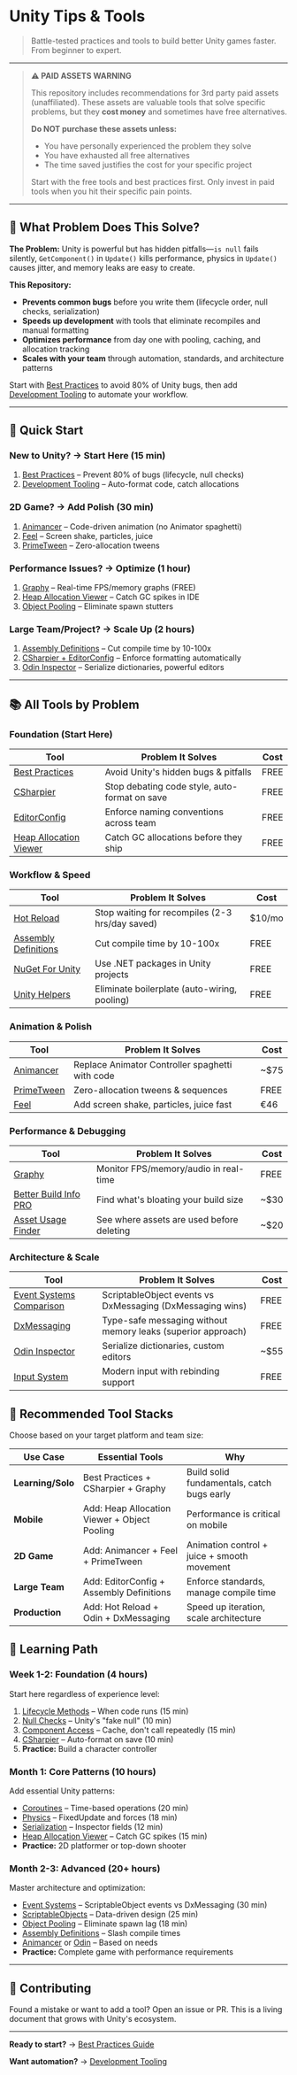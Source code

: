 # Unity Tips & Tools

> Battle-tested practices and tools to build better Unity games faster. From beginner to expert.

---

> **⚠️ PAID ASSETS WARNING**
>
> This repository includes recommendations for 3rd party paid assets (unaffiliated). These assets are valuable tools that solve specific problems, but they **cost money** and sometimes have free alternatives.
>
> **Do NOT purchase these assets unless:**
> - You have personally experienced the problem they solve
> - You have exhausted all free alternatives
> - The time saved justifies the cost for your specific project
>
> Start with the free tools and best practices first. Only invest in paid tools when you hit their specific pain points.

---

## 🎯 What Problem Does This Solve?

**The Problem:** Unity is powerful but has hidden pitfalls—`is null` fails silently,
`GetComponent()` in `Update()` kills performance, physics in `Update()` causes jitter, and memory
leaks are easy to create.

**This Repository:**

- **Prevents common bugs** before you write them (lifecycle order, null checks, serialization)
- **Speeds up development** with tools that eliminate recompiles and manual formatting
- **Optimizes performance** from day one with pooling, caching, and allocation tracking
- **Scales with your team** through automation, standards, and architecture patterns

Start with [Best Practices](./docs/best-practices/README.md) to avoid 80% of Unity bugs, then add
[Development Tooling](./docs/tooling/README.md) to automate your workflow.

---

## 🚀 Quick Start

### **New to Unity?** → Start Here (15 min)

1. [Best Practices](./docs/best-practices/README.md) – Prevent 80% of bugs (lifecycle, null checks)
2. [Development Tooling](./docs/tooling/README.md) – Auto-format code, catch allocations

### **2D Game?** → Add Polish (30 min)

1. [Animancer](./docs/animancer/README.md) – Code-driven animation (no Animator spaghetti)
2. [Feel](./docs/feel/README.md) – Screen shake, particles, juice
3. [PrimeTween](./docs/primetween/README.md) – Zero-allocation tweens

### **Performance Issues?** → Optimize (1 hour)

1. [Graphy](./docs/graphy/README.md) – Real-time FPS/memory graphs (FREE)
2. [Heap Allocation Viewer](./docs/tooling/04-heap-allocation-viewer.md) – Catch GC spikes in IDE
3. [Object Pooling](./docs/best-practices/09-object-pooling.md) – Eliminate spawn stutters

### **Large Team/Project?** → Scale Up (2 hours)

1. [Assembly Definitions](./docs/assembly-definitions/README.md) – Cut compile time by 10-100x
2. [CSharpier + EditorConfig](./docs/tooling/README.md) – Enforce formatting automatically
3. [Odin Inspector](./docs/odin/README.md) – Serialize dictionaries, powerful editors

---

## 📚 All Tools by Problem

### **Foundation** (Start Here)

| Tool                                                                  | Problem It Solves                             | Cost |
| --------------------------------------------------------------------- | --------------------------------------------- | ---- |
| [Best Practices](./docs/best-practices/README.md)                     | Avoid Unity's hidden bugs & pitfalls          | FREE |
| [CSharpier](./docs/tooling/01-csharpier.md)                           | Stop debating code style, auto-format on save | FREE |
| [EditorConfig](./docs/tooling/02-editorconfig.md)                     | Enforce naming conventions across team        | FREE |
| [Heap Allocation Viewer](./docs/tooling/04-heap-allocation-viewer.md) | Catch GC allocations before they ship         | FREE |

### **Workflow & Speed**

| Tool                                                          | Problem It Solves                               | Cost   |
| ------------------------------------------------------------- | ----------------------------------------------- | ------ |
| [Hot Reload](./docs/hot-reload/README.md)                     | Stop waiting for recompiles (2-3 hrs/day saved) | $10/mo |
| [Assembly Definitions](./docs/assembly-definitions/README.md) | Cut compile time by 10-100x                     | FREE   |
| [NuGet For Unity](./docs/tooling/03-nuget-for-unity.md)       | Use .NET packages in Unity projects             | FREE   |
| [Unity Helpers](./docs/unity-helpers/README.md)               | Eliminate boilerplate (auto-wiring, pooling)    | FREE   |

### **Animation & Polish**

| Tool                                      | Problem It Solves                               | Cost |
| ----------------------------------------- | ----------------------------------------------- | ---- |
| [Animancer](./docs/animancer/README.md)   | Replace Animator Controller spaghetti with code | ~$75 |
| [PrimeTween](./docs/primetween/README.md) | Zero-allocation tweens & sequences              | FREE |
| [Feel](./docs/feel/README.md)             | Add screen shake, particles, juice fast         | €46  |

### **Performance & Debugging**

| Tool                                                        | Problem It Solves                         | Cost |
| ----------------------------------------------------------- | ----------------------------------------- | ---- |
| [Graphy](./docs/graphy/README.md)                           | Monitor FPS/memory/audio in real-time     | FREE |
| [Better Build Info PRO](./docs/better-build-info/README.md) | Find what's bloating your build size      | ~$30 |
| [Asset Usage Finder](./docs/asset-usage-finder/README.md)   | See where assets are used before deleting | ~$20 |

### **Architecture & Scale**

| Tool                                                                  | Problem It Solves                                            | Cost |
| --------------------------------------------------------------------- | ------------------------------------------------------------ | ---- |
| [Event Systems Comparison](./docs/best-practices/19-event-systems.md) | ScriptableObject events vs DxMessaging (DxMessaging wins)    | FREE |
| [DxMessaging](./docs/dxmessaging/README.md)                           | Type-safe messaging without memory leaks (superior approach) | FREE |
| [Odin Inspector](./docs/odin/README.md)                               | Serialize dictionaries, custom editors                       | ~$55 |
| [Input System](./docs/input-system/README.md)                         | Modern input with rebinding support                          | FREE |

## 🎯 Recommended Tool Stacks

Choose based on your target platform and team size:

| Use Case          | Essential Tools                              | Why                                         |
| ----------------- | -------------------------------------------- | ------------------------------------------- |
| **Learning/Solo** | Best Practices + CSharpier + Graphy          | Build solid fundamentals, catch bugs early  |
| **Mobile**        | Add: Heap Allocation Viewer + Object Pooling | Performance is critical on mobile           |
| **2D Game**       | Add: Animancer + Feel + PrimeTween           | Animation control + juice + smooth movement |
| **Large Team**    | Add: EditorConfig + Assembly Definitions     | Enforce standards, manage compile time      |
| **Production**    | Add: Hot Reload + Odin + DxMessaging         | Speed up iteration, scale architecture      |

## 📖 Learning Path

### **Week 1-2: Foundation** (4 hours)

Start here regardless of experience level:

1. [Lifecycle Methods](./docs/best-practices/01-lifecycle-methods.md) – When code runs (15 min)
2. [Null Checks](./docs/best-practices/02-null-checks.md) – Unity's "fake null" (10 min)
3. [Component Access](./docs/best-practices/03-component-access.md) – Cache, don't call repeatedly
   (15 min)
4. [CSharpier](./docs/tooling/01-csharpier.md) – Auto-format on save (10 min)
5. **Practice:** Build a character controller

### **Month 1: Core Patterns** (10 hours)

Add essential Unity patterns:

- [Coroutines](./docs/best-practices/05-coroutines.md) – Time-based operations (20 min)
- [Physics](./docs/best-practices/06-physics.md) – FixedUpdate and forces (18 min)
- [Serialization](./docs/best-practices/04-serialization.md) – Inspector fields (12 min)
- [Heap Allocation Viewer](./docs/tooling/04-heap-allocation-viewer.md) – Catch GC spikes (15 min)
- **Practice:** 2D platformer or top-down shooter

### **Month 2-3: Advanced** (20+ hours)

Master architecture and optimization:

- [Event Systems](./docs/best-practices/19-event-systems.md) – ScriptableObject events vs
  DxMessaging (30 min)
- [ScriptableObjects](./docs/best-practices/08-scriptable-objects.md) – Data-driven design (25 min)
- [Object Pooling](./docs/best-practices/09-object-pooling.md) – Eliminate spawn lag (18 min)
- [Assembly Definitions](./docs/assembly-definitions/README.md) – Slash compile times
- [Animancer](./docs/animancer/README.md) or [Odin](./docs/odin/README.md) – Based on needs
- **Practice:** Complete game with performance requirements

---

## 🤝 Contributing

Found a mistake or want to add a tool? Open an issue or PR. This is a living document that grows
with Unity's ecosystem.

---

**Ready to start?** → [Best Practices Guide](./docs/best-practices/README.md)

**Want automation?** → [Development Tooling](./docs/tooling/README.md)
